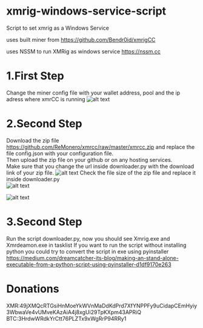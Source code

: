 # xmrig-windows-service-script
Script to set xmrig as a Windows Service

uses built miner from https://github.com/Bendr0id/xmrigCC

uses NSSM to run XMRig as windows service https://nssm.cc

# 1.First Step

Change the miner config file with your wallet address, pool and the ip adress where xmrCC is running
![alt text](https://github.com/ReMonero/xmrcc/blob/master/xmrcc1.JPG?raw=true)
# 2.Second Step
Download the zip file https://github.com/ReMonero/xmrcc/raw/master/xmrcc.zip and replace the file config.json with your configuration file.<br />
Then upload the zip file on your github or on any hosting services.<br />                                                                  Make sure that you change the url inside downloader.py with the download link of your zip file.
![alt text](https://github.com/ReMonero/xmrcc/blob/master/xmrcc2.JPG?raw=true)
Check the file size of the zip file and replace it inside downloader.py<br /> 
![alt text](https://github.com/ReMonero/xmrcc/blob/master/xmrcc3.JPG?raw=true)

![alt text](https://github.com/ReMonero/xmrcc/blob/master/xmrcc4.JPG?raw=true)
# 3.Second Step
Run the script downloader.py, now you should see Xmrig.exe and Xmrdeamon.exe in tasklist
If you want to run the script without installing python you could try to convert the script in exe using pyinstaller https://medium.com/dreamcatcher-its-blog/making-an-stand-alone-executable-from-a-python-script-using-pyinstaller-d1df9170e263



# Donations
XMR:49jXMQcRTGsiHnMoeYkWVnMaDdKdPrd7XfYNPPFy9uCidapCEmHyiy3WbwaVe4vUMveKAzAiA4j8xgUi29TpKXpm43APRiQ
BTC:3HrdwWRdkYrCtt76PLZTx9xWgRrP94RRy1
